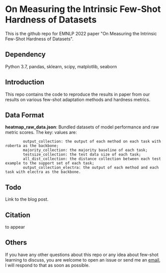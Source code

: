 # On Measuring the Intrinsic Few-Shot Hardness of Datasets
This is the github repo for EMNLP 2022 paper "On Measuring the Intrinsic Few-Shot Hardness of Datasets".

## Dependency

Python 3.7, pandas, sklearn, scipy, matplotlib, seaborn

## Introduction
This repo contains the code to reproduce the results in paper from our results on various few-shot adaptation methods and hardness metrics.

## Data Format

**heatmap_raw_data.json**: Bundled datasets of model performance and raw metric scores. The key: values are:

            output_collection: the output of each method on each task with roberta as the backbone;
            majority_collection: the majority baseline of each task;
            testsize_collection: the test data size of each task;
            all_dist_collection: the distance collection between each test example to the support set of each task;
            output_collection_electra: the output of each method and each task with electra as the backbone.

## Todo
Link to the blog post.

## Citation
to appear

## Others
If you have any other questions about this repo or any idea about few-shot learning to discuss, you are welcome to open an issue or send me an [email](mailto:xzhaoar@stanford.edu), I will respond to that as soon as possible.